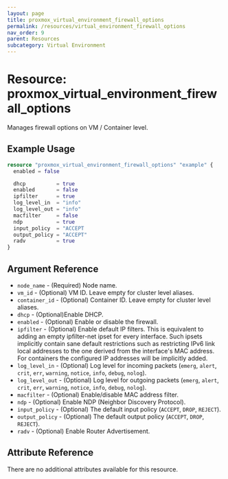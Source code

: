 ```yaml
---
layout: page
title: proxmox_virtual_environment_firewall_options
permalink: /resources/virtual_environment_firewall_options
nav_order: 9
parent: Resources
subcategory: Virtual Environment
---
```


# Resource: proxmox_virtual_environment_firewall_options

Manages firewall options on VM / Container level.

## Example Usage

```terraform
resource "proxmox_virtual_environment_firewall_options" "example" {
  enabled = false

  dhcp          = true
  enabled       = false
  ipfilter      = true
  log_level_in  = "info"
  log_level_out = "info"
  macfilter     = false
  ndp           = true
  input_policy  = "ACCEPT
  output_policy = "ACCEPT"
  radv          = true
}
```

## Argument Reference

- `node_name` - (Required) Node name.
- `vm_id` - (Optional) VM ID. Leave empty for cluster level aliases.
- `container_id` - (Optional) Container ID. Leave empty for cluster level aliases.
- `dhcp` - (Optional)Enable DHCP.
- `enabled` - (Optional) Enable or disable the firewall.
- `ipfilter` - (Optional) Enable default IP filters. This is equivalent to
  adding an empty ipfilter-net<id> ipset for every interface. Such ipsets
  implicitly contain sane default restrictions such as restricting IPv6 link
  local addresses to the one derived from the interface's MAC address. For
  containers the configured IP addresses will be implicitly added.
- `log_level_in` - (Optional) Log level for incoming
  packets (`emerg`, `alert`, `crit`, `err`, `warning`, `notice`, `info`, `debug`, `nolog`).
- `log_level_out` - (Optional) Log level for outgoing
  packets (`emerg`, `alert`, `crit`, `err`, `warning`, `notice`, `info`, `debug`, `nolog`).
- `macfilter` - (Optional) Enable/disable MAC address filter.
- `ndp` - (Optional) Enable NDP (Neighbor Discovery Protocol).
- `input_policy` - (Optional) The default input
  policy (`ACCEPT`, `DROP`, `REJECT`).
- `output_policy` - (Optional) The default output
  policy (`ACCEPT`, `DROP`, `REJECT`).
- `radv` - (Optional) Enable Router Advertisement.

## Attribute Reference

There are no additional attributes available for this resource.
